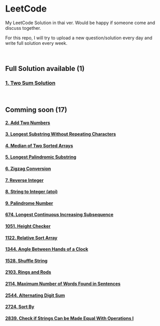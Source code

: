 # LeetCode
My LeetCode Solution in thai ver. Would be happy if someone come and discuss together.

For this repo, I will try to upload a new question/solution every day and write full solution every week.

<br>

## Full Solution available (1)
### [1. Two Sum Solution](https://github.com/Jackyzaz/LeetCode/tree/main/Solution/1-twosum)

<br>

## Comming soon (17)
#### [2. Add Two Numbers](https://github.com/Jackyzaz/LeetCode/tree/main/Solution/2-addtwonum)
#### [3. Longest Substring Without Repeating Characters](https://github.com/Jackyzaz/LeetCode/tree/main/Solution/3-Longest%20SubString)
#### [4. Median of Two Sorted Arrays](https://github.com/Jackyzaz/LeetCode/tree/main/Solution/4-Median%20of%20Two%20Sorted%20Array)
#### [5. Longest Palindromic Substring](https://github.com/Jackyzaz/LeetCode/tree/main/Solution/5-Longest%20Palindromic%20Substring)
#### [6. Zigzag Conversion](https://github.com/Jackyzaz/LeetCode/tree/main/Solution/6-Zigzag%20Conversion)
#### [7. Reverse Integer](https://github.com/Jackyzaz/LeetCode/tree/main/Solution/7-Reverse%20Integer)
#### [8. String to Integer (atoi)](https://github.com/Jackyzaz/LeetCode/tree/main/Solution/8-String%20to%20integer%20atoi)
#### [9. Palindrome Number](https://github.com/Jackyzaz/LeetCode/tree/main/Solution/9-Palindrome%20number)
#### [674. Longest Continuous Increasing Subsequence](https://github.com/Jackyzaz/LeetCode/tree/main/Solution/674-Longest%20Cotinouse%20Increasing%20Subsequence)
#### [1051. Height Checker](https://github.com/Jackyzaz/LeetCode/tree/main/Solution/1051-Height%20Checker)
#### [1122. Relative Sort Array](https://github.com/Jackyzaz/LeetCode/tree/main/Solution/1122-Relative%20Sort%20Array)
#### [1344. Angle Between Hands of a Clock](https://github.com/Jackyzaz/LeetCode/tree/main/Solution/1334-Angel%20Between%20Hands%20of%20a%20Clock)
#### [1528. Shuffle String](https://github.com/Jackyzaz/LeetCode/tree/main/Solution/1528-Shuffle%20String)
#### [2103. Rings and Rods](https://github.com/Jackyzaz/LeetCode/tree/main/Solution/2103-Rings%20and%20Rods)
#### [2114. Maximum Number of Words Found in Sentences](https://github.com/Jackyzaz/LeetCode/tree/main/Solution/2114-Maximum%20Number%20of%20Words%20Found%20in%20Sentences)
#### [2544. Alternating Digit Sum](https://github.com/Jackyzaz/LeetCode/tree/main/Solution/2544-Alternating%20Digit%20Sum)
#### [2724. Sort By](https://github.com/Jackyzaz/LeetCode/tree/main/Solution/2274-Sortby)
#### [2839. Check if Strings Can be Made Equal With Operations I](https://github.com/Jackyzaz/LeetCode/tree/main/Solution/2839-Check%20if%20Strings%20Can%20be%20Made%20Equal%20With%20Operations%20I%20(Easy))

